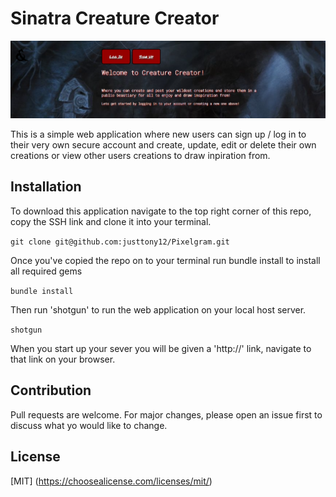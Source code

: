# Sinatra Creature Creator

![home page of app](/readmePics/readmeMain.PNG)

This is a simple web application where new users can sign up / log in to their very own secure account and create, update, edit or delete their own creations or view other users creations to draw inpiration from.

## Installation

To download this application navigate to the top right corner of this repo, copy the SSH link and clone it into your terminal.

` git clone git@github.com:justtony12/Pixelgram.git `

Once you've copied the repo on to your terminal run bundle install to install all required gems

` bundle install `

Then run 'shotgun' to run the web application on your local host server.

` shotgun `

When you start up your sever you will be given a 'http://' link, navigate to that link on your browser.

## Contribution

Pull requests are welcome. For major changes, please open an issue first to discuss what yo would like to change.

## License

[MIT]
(https://choosealicense.com/licenses/mit/)